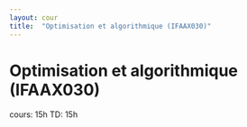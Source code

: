 ```yaml
---
layout: cour
title:  "Optimisation et algorithmique (IFAAX030)"
---
```


# Optimisation et algorithmique (IFAAX030)
cours: 15h TD: 15h